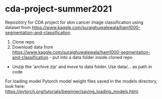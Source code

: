 # cda-project-summer2021
Repository for CDA project for skin cancer image classification using dataset from https://www.kaggle.com/surajghuwalewala/ham1000-segmentation-and-classification 


1. Clone repo
2. Download data from https://www.kaggle.com/surajghuwalewala/ham1000-segmentation-and-classification - put into a data folder inside cloned repo
  - Unzip the 'archive.zip' and move to data folder. Use data/... as path in code


For loading model Pytorch model weight files saved in the models directory, look here: https://pytorch.org/tutorials/beginner/saving_loading_models.html.
